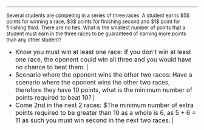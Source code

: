---
<font size=2>
Several students are competing in a series of three races. A student earns $5$ points for winning a race, $3$ points for finishing second and $1$ point for finishing third. There are no ties. What is the smallest number of points that a student must earn in the three races to be guaranteed of earning more points than any other student?
</font>

- <font size=3>Know you must win at least one race: If you don't win at least one race, the oponent could win all three and you would have no chance to beat them.</font> |
- <font size=3>Scenario where the oponent wins the other two races: Have a scenario where the oponent wins the other two races, therefore they have 10 points, what is the minimum number of points required to beat 10?</font> |
- <font size=3>Come 2nd in the next 2 races: $The minimum number of extra points required to be greater than 10 as a whole is 6, as 5 + 6 = 11 as such you must win second in the next two races.</font> |



